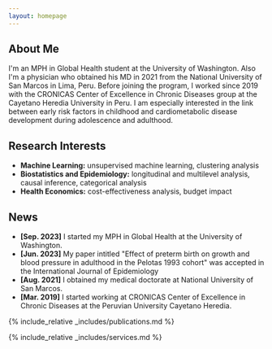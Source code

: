 ```yaml
---
layout: homepage
---
```


## About Me

I'm an MPH in Global Health student at the University of Washington. Also I'm a physician who obtained his MD in 2021 from the National University of San Marcos in Lima, Peru. Before joining the program, I worked since 2019 with the CRONICAS Center of Excellence in Chronic Diseases group at the Cayetano Heredia University in Peru. I am especially interested in the link between early risk factors in childhood and cardiometabolic disease development during adolescence and adulthood. 

## Research Interests

- **Machine Learning:** unsupervised machine learning, clustering analysis
- **Biostatistics and Epidemiology:** longitudinal and multilevel analysis, causal inference, categorical analysis
- **Health Economics:** cost-effectiveness analysis, budget impact

## News

- **[Sep. 2023]** I started my MPH in Global Health at the University of Washington.
- **[Jun. 2023]** My paper intitled "Effect of preterm birth on growth and blood pressure in adulthood in the Pelotas 1993 cohort" was accepted in the International Journal of Epidemiology
- **[Aug. 2021]** I obtained my medical doctorate at National University of San Marcos.
- **[Mar. 2019]** I started working at CRONICAS Center of Excellence in Chronic Diseases at the Peruvian University Cayetano Heredia.

{% include_relative _includes/publications.md %}

{% include_relative _includes/services.md %}
